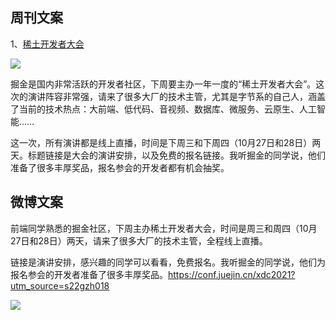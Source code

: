 ## 周刊文案

1、[稀土开发者大会](https://conf.juejin.cn/xdc2021?utm_source=s22gzh018)

![](https://cdn.beekka.com/blogimg/asset/202110/bg2021102002.jpg)

掘金是国内非常活跃的开发者社区，下周要主办一年一度的“稀土开发者大会”。这次的演讲阵容非常强，请来了很多大厂的技术主管，尤其是字节系的自己人，涵盖了当前的技术热点：大前端、低代码、音视频、数据库、微服务、云原生、人工智能……

这一次，所有演讲都是线上直播，时间是下周三和下周四（10月27日和28日）两天。标题链接是大会的演讲安排，以及免费的报名链接。我听掘金的同学说，他们准备了很多丰厚奖品，报名参会的开发者都有机会抽奖。

## 微博文案

前端同学熟悉的掘金社区，下周主办稀土开发者大会，时间是周三和周四（10月27日和28日）两天，请来了很多大厂的技术主管，全程线上直播。

链接是演讲安排，感兴趣的同学可以看看，免费报名。我听掘金的同学说，他们为报名参会的开发者准备了很多丰厚奖品。https://conf.juejin.cn/xdc2021?utm_source=s22gzh018

![](https://cdn.beekka.com/blogimg/asset/202110/bg2021102002.jpg)
